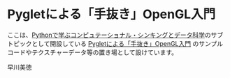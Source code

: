 # Pygletによる「手抜き」OpenGL入門

ここは、[Pythonで学ぶコンピュテーショナル・シンキングとデータ科学](https://wagtail.cds.tohoku.ac.jp/coda/python/)のサブトピックとして開設している
[Pygletによる「手抜き」OpenGL入門](https://wagtail.cds.tohoku.ac.jp/coda/python/pyglet/index.html)
のサンプルコードやテクスチャーデータ等の置き場として設けています。

早川美徳
